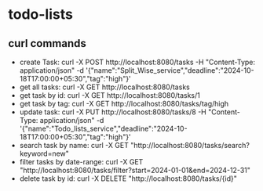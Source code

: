 # todo-lists 
## curl commands
- create Task: curl -X POST http://localhost:8080/tasks -H "Content-Type: application/json" -d '{"name":"Split_Wise_service","deadline":"2024-10-18T17:00:00+05:30","tag":"high"}'
- get all tasks: curl -X GET http://localhost:8080/tasks
- get task by id: curl -X GET http://localhost:8080/tasks/1
- get task by tag: curl -X GET http://localhost:8080/tasks/tag/high
- update task: curl -X PUT http://localhost:8080/tasks/8 -H "Content-Type: application/json" -d '{"name":"Todo_lists_service","deadline":"2024-10-18T17:00:00+05:30","tag":"high"}'
- search task by name: curl -X GET "http://localhost:8080/tasks/search?keyword=new"
- filter tasks by date-range: curl -X GET "http://localhost:8080/tasks/filter?start=2024-01-01&end=2024-12-31"
- delete task by id: curl -X DELETE "http://localhost:8080/tasks/{id}"
